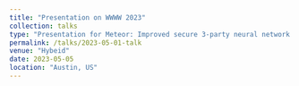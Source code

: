 ```yaml
---
title: "Presentation on WWWW 2023"
collection: talks
type: "Presentation for Meteor: Improved secure 3-party neural network inference with reducing online communication"
permalink: /talks/2023-05-01-talk
venue: "Hybeid"
date: 2023-05-05
location: "Austin, US"
---
```

